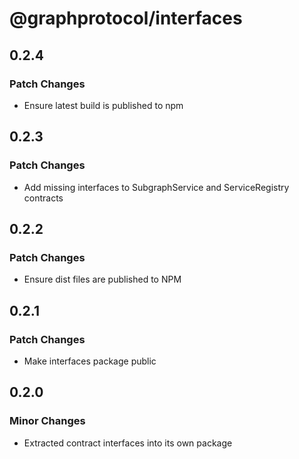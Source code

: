 # @graphprotocol/interfaces

## 0.2.4

### Patch Changes

- Ensure latest build is published to npm

## 0.2.3

### Patch Changes

- Add missing interfaces to SubgraphService and ServiceRegistry contracts

## 0.2.2

### Patch Changes

- Ensure dist files are published to NPM

## 0.2.1

### Patch Changes

- Make interfaces package public

## 0.2.0

### Minor Changes

- Extracted contract interfaces into its own package
